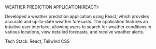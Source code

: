 WEATHER PREDICTION APPLICATION(REACT):				                       

Developed a weather prediction application using React, which provides accurate and up-to-date weather forecasts. The application features an intuitive user interface, allowing users to search for weather conditions in various locations, view detailed forecasts, and receive weather alerts. 

Tech Stack: React, Tailwind CSS 
